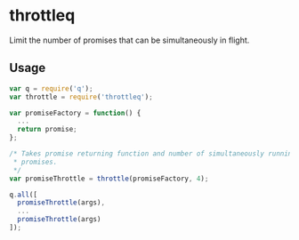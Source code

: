 # throttleq

Limit the number of promises that can be simultaneously in flight.

## Usage

```javascript
var q = require('q');
var throttle = require('throttleq');

var promiseFactory = function() {
  ...
  return promise;
};

/* Takes promise returning function and number of simultaneously running
 * promises.
 */
var promiseThrottle = throttle(promiseFactory, 4);

q.all([
  promiseThrottle(args),
  ...
  promiseThrottle(args)
]);

```
